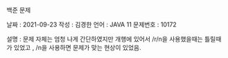 백준 문제

날짜 : 2021-09-23
작성 : 김경한
언어 : JAVA 11
문제번호 : 10172

설명
: 문제 자체는 엄청 나게 간단하였지만 
개행에 있어서 /r/n을 사용했을때는 틀릴때가 있었고 , /n을 사용하면 문제가 맞는 현상이 있었음.
